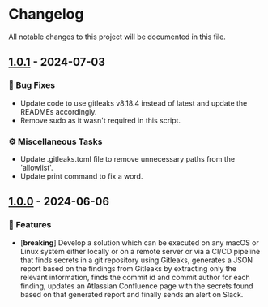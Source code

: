 # Changelog

All notable changes to this project will be documented in this file.

## [1.0.1] - 2024-07-03

[1.0.1]: https://github.com/abdullahkhawer/find-and-report-secrets-in-code/releases/tag/v1.0.1

### 🐛 Bug Fixes

- Update code to use gitleaks v8.18.4 instead of latest and update the READMEs accordingly.
- Remove sudo as it wasn't required in this script.

### ⚙️ Miscellaneous Tasks

- Update .gitleaks.toml file to remove unnecessary paths from the 'allowlist'.
- Update print command to fix a word.


## [1.0.0] - 2024-06-06

[1.0.0]: https://github.com/abdullahkhawer/find-and-report-secrets-in-code/releases/tag/v1.0.0

### 🚀 Features

- [**breaking**] Develop a solution which can be executed on any macOS or Linux system either locally or on a remote server or via a CI/CD pipeline that finds secrets in a git repository using Gitleaks, generates a JSON report based on the findings from Gitleaks by extracting only the relevant information, finds the commit id and commit author for each finding, updates an Atlassian Confluence page with the secrets found based on that generated report and finally sends an alert on Slack.

